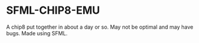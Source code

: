 # SFML-CHIP8-EMU
A chip8 put together in about a day or so. May not be optimal and may have bugs. Made using SFML.
